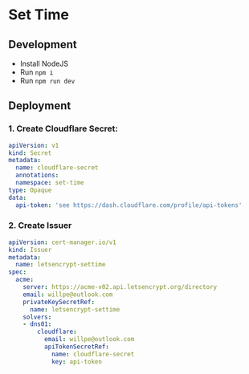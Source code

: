 Set Time
========

## Development
* Install NodeJS
* Run `npm i`
* Run `npm run dev`

## Deployment

### 1. Create Cloudflare Secret:

```yml
apiVersion: v1
kind: Secret
metadata:
  name: cloudflare-secret
  annotations:
  namespace: set-time
type: Opaque
data:
  api-token: 'see https://dash.cloudflare.com/profile/api-tokens'
```

### 2. Create Issuer

```yml
apiVersion: cert-manager.io/v1
kind: Issuer
metadata:
  name: letsencrypt-settime
spec:
  acme:
    server: https://acme-v02.api.letsencrypt.org/directory
    email: willpe@outlook.com
    privateKeySecretRef:
      name: letsencrypt-settime
    solvers:
    - dns01:
        cloudflare:
          email: willpe@outlook.com
          apiTokenSecretRef:
            name: cloudflare-secret
            key: api-token
```